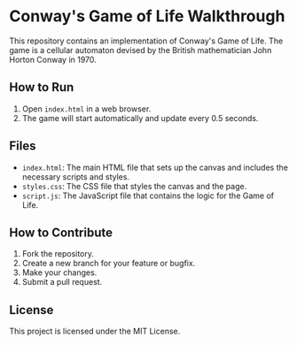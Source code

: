 # Conway's Game of Life Walkthrough

This repository contains an implementation of Conway's Game of Life. The game is a cellular automaton devised by the British mathematician John Horton Conway in 1970.

## How to Run

1. Open `index.html` in a web browser.
2. The game will start automatically and update every 0.5 seconds.

## Files

- `index.html`: The main HTML file that sets up the canvas and includes the necessary scripts and styles.
- `styles.css`: The CSS file that styles the canvas and the page.
- `script.js`: The JavaScript file that contains the logic for the Game of Life.

## How to Contribute

1. Fork the repository.
2. Create a new branch for your feature or bugfix.
3. Make your changes.
4. Submit a pull request.

## License

This project is licensed under the MIT License.